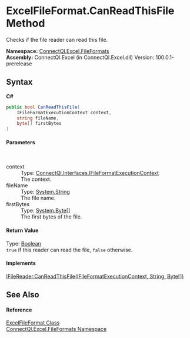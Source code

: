 # ExcelFileFormat.CanReadThisFile Method 
 

Checks if the file reader can read this file.

**Namespace:**&nbsp;<a href="N_ConnectQl_Excel_FileFormats">ConnectQl.Excel.FileFormats</a><br />**Assembly:**&nbsp;ConnectQl.Excel (in ConnectQl.Excel.dll) Version: 100.0.1-prerelease

## Syntax

**C#**<br />
``` C#
public bool CanReadThisFile(
	IFileFormatExecutionContext context,
	string fileName,
	byte[] firstBytes
)
```


#### Parameters
&nbsp;<dl><dt>context</dt><dd>Type: <a href="T_ConnectQl_Interfaces_IFileFormatExecutionContext">ConnectQl.Interfaces.IFileFormatExecutionContext</a><br />The context.</dd><dt>fileName</dt><dd>Type: <a href="http://msdn2.microsoft.com/en-us/library/s1wwdcbf" target="_blank">System.String</a><br />The file name.</dd><dt>firstBytes</dt><dd>Type: <a href="http://msdn2.microsoft.com/en-us/library/yyb1w04y" target="_blank">System.Byte</a>[]<br />The first bytes of the file.</dd></dl>

#### Return Value
Type: <a href="http://msdn2.microsoft.com/en-us/library/a28wyd50" target="_blank">Boolean</a><br />`true` if this reader can read the file, `false` otherwise.

#### Implements
<a href="M_ConnectQl_Interfaces_IFileReader_CanReadThisFile">IFileReader.CanReadThisFile(IFileFormatExecutionContext, String, Byte[])</a><br />

## See Also


#### Reference
<a href="T_ConnectQl_Excel_FileFormats_ExcelFileFormat">ExcelFileFormat Class</a><br /><a href="N_ConnectQl_Excel_FileFormats">ConnectQl.Excel.FileFormats Namespace</a><br />